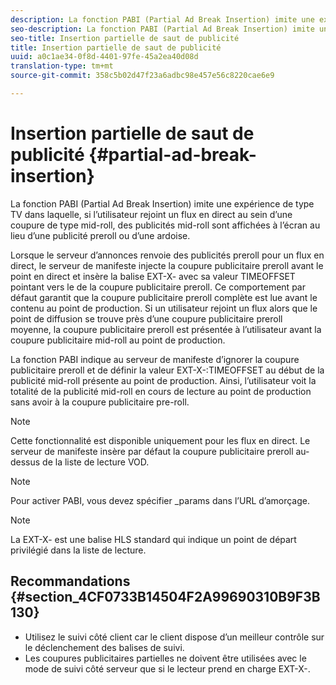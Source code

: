```yaml
---
description: La fonction PABI (Partial Ad Break Insertion) imite une expérience de type TV dans laquelle, si l’utilisateur rejoint un flux en direct au sein d’une coupure de type mid-roll, des publicités mid-roll sont affichées à l’écran au lieu d’une publicité preroll ou d’une ardoise.
seo-description: La fonction PABI (Partial Ad Break Insertion) imite une expérience de type TV dans laquelle, si l’utilisateur rejoint un flux en direct au sein d’une coupure de type mid-roll, des publicités mid-roll sont affichées à l’écran au lieu d’une publicité preroll ou d’une ardoise.
seo-title: Insertion partielle de saut de publicité
title: Insertion partielle de saut de publicité
uuid: a0c1ae34-0f8d-4401-97fe-45a2ea40d08d
translation-type: tm+mt
source-git-commit: 358c5b02d47f23a6adbc98e457e56c8220cae6e9

---
```



# Insertion partielle de saut de publicité {#partial-ad-break-insertion}

La fonction PABI (Partial Ad Break Insertion) imite une expérience de type TV dans laquelle, si l’utilisateur rejoint un flux en direct au sein d’une coupure de type mid-roll, des publicités mid-roll sont affichées à l’écran au lieu d’une publicité preroll ou d’une ardoise.

Lorsque le serveur d’annonces renvoie des publicités preroll pour un flux en direct, le serveur de manifeste injecte la coupure publicitaire preroll avant le point en direct et insère la balise EXT-X- avec sa valeur TIMEOFFSET pointant vers le de la coupure publicitaire preroll. Ce comportement par défaut garantit que la coupure publicitaire preroll complète est lue avant le contenu au point de production. Si un utilisateur rejoint un flux alors que le point de diffusion se trouve près d’une coupure publicitaire preroll moyenne, la coupure publicitaire preroll est présentée à l’utilisateur avant la coupure publicitaire mid-roll au point de production.

La fonction PABI indique au serveur de manifeste d’ignorer la coupure publicitaire preroll et de définir la valeur EXT-X-:TIMEOFFSET au début de la publicité mid-roll présente au point de production. Ainsi, l’utilisateur voit la totalité de la publicité mid-roll en cours de lecture au point de production sans avoir à  la coupure publicitaire pre-roll.

>[!NOTE]
>
>Cette fonctionnalité est disponible uniquement pour les flux en direct. Le serveur de manifeste insère par défaut la coupure publicitaire preroll au-dessus de la liste de lecture VOD.

>[!NOTE]
>
>Pour activer PABI, vous devez spécifier _params [](../../msapi-topics/ms-getting-started/ms-api-query-params.md) dans l’URL d’amorçage.

>[!NOTE]
>
>La EXT-X- [](https://tools.ietf.org/html/rfc8216#section-4.3.5.2) est une balise HLS standard qui indique un point de départ privilégié dans la liste de lecture.

## Recommandations {#section_4CF0733B14504F2A99690310B9F3B130}

* Utilisez le suivi côté client car le client dispose d’un meilleur contrôle sur le déclenchement des balises de suivi.
* Les coupures publicitaires partielles ne doivent être utilisées avec le mode de suivi côté serveur que si le lecteur prend en charge EXT-X-.
